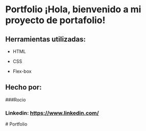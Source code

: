 # Portfolio ¡Hola, bienvenido a mi proyecto de portafolio!


 

## Herramientas utilizadas:


* HTML

* CSS

* Flex-box

## Hecho por:

###Rocio

### Linkedin: https://www.linkedin.com/
#   P o r t f o l i o 
 
 
